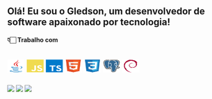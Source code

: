 ## Olá! Eu sou o Gledson, um desenvolvedor de software apaixonado por tecnologia!

#### 👇🏻 Trabalho com
<div style="display: inline_block"><br>
  <img align="center" alt="java" height="30" width="40" src="https://raw.githubusercontent.com/devicons/devicon/master/icons/java/java-original.svg" />
  <img align="center" alt="javascript" height="30" width="40" src="https://raw.githubusercontent.com/devicons/devicon/master/icons/javascript/javascript-plain.svg" />
  <img align="center" alt="typescript" height="30" width="40" src="https://raw.githubusercontent.com/devicons/devicon/master/icons/typescript/typescript-plain.svg" />
  <img align="center" alt="HTML" height="30" width="40" src="https://raw.githubusercontent.com/devicons/devicon/master/icons/html5/html5-original.svg" />
  <img align="center" alt="CSS" height="30" width="40" src="https://raw.githubusercontent.com/devicons/devicon/master/icons/css3/css3-original.svg" />
  <img align="center" alt="postgresql" height="30" width="40" src="https://raw.githubusercontent.com/devicons/devicon/master/icons/postgresql/postgresql-original.svg" />
  <img align="center" alt="debian" height="30" width="40" src="https://github.com/devicons/devicon/blob/master/icons/debian/debian-original.svg" />
</div>
 
##
<div> 
 <a href="https://www.linkedin.com/in/gledsonlp" target="_blank"><img src="https://img.shields.io/badge/-LinkedIn-%230077B5?style=for-the-badge&logo=linkedin&logoColor=white" /></a> 
 <a href="https://www.youtube.com/@gledsonlp-dev" target="_blank"><img src="https://img.shields.io/badge/YouTube-FF0000?style=for-the-badge&logo=youtube&logoColor=white" /></a> 
 <a href="https://twitter.com/gledsonlp" target="_blank"><img src="https://img.shields.io/badge/Twitter-1DA1F2?style=for-the-badge&logo=twitter&logoColor=white" /></a>
</div>
